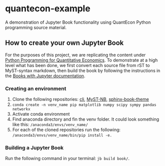 # quantecon-example

A demonstration of Jupyter Book functionality using QuantEcon Python
programming source material.

## How to create your own Jupyter Book

For the purposes of this project, we are replicating the content under [Python
Programming for Quantitative Economics](https://python-programming.quantecon.org). To demonstrate at a high
level what has been done, we first convert each source file from rST to
MyST-syntax markdown, then build the book by following the instructions in the
[Books with Jupyter documentation](https://beta.jupyterbook.org/intro.html). 


### Creating an environment

1. Clone the following repositories: [cli](https://github.com/ExecutableBookProject/cli), [MyST-NB](https://github.com/ExecutableBookProject/MyST-NB), [sphinx-book-theme](https://github.com/ExecutableBookProject/sphinx-book-theme)
2. `conda create -n venv_name pip matplotlib numpy scipy sympy pandas networkx`
3. Activate conda environment
4. Find anaconda directory and fin the venv folder. It could look something like this: `/anaconda3/envs/venv_name/`
5. For each of the cloned repositories run the following: `/anaconda3/envs/venv_name/bin/pip install -e.`

### Building a Jupyter Book

Run the following command in your terminal: `jb build book/`.
